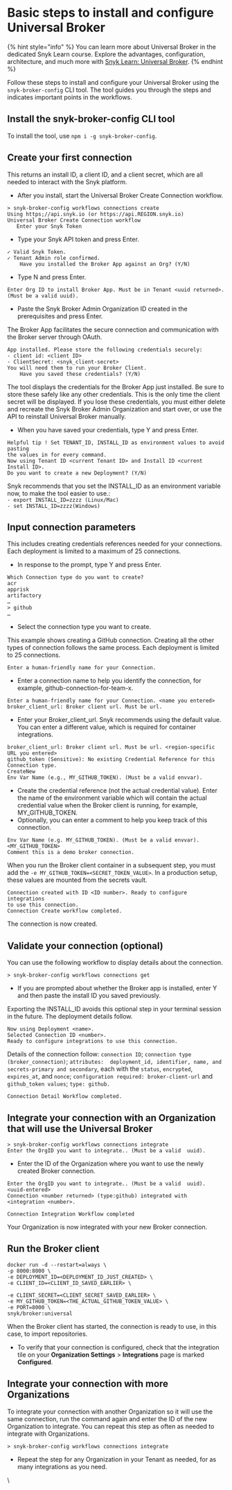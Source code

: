 # Basic steps to install and configure Universal Broker

{% hint style="info" %}
You can learn more about Universal Broker in the dedicated Snyk Learn course. Explore the advantages, configuration, architecture, and much more with [Snyk Learn: Universal Broker](https://learn.snyk.io/lesson/universal-broker/?ecosystem=general).
{% endhint %}

Follow these steps to install and configure your Universal Broker using the `snyk-broker-config` CLI tool. The tool guides you through the steps and indicates important points in the workflows.

## Install the snyk-broker-config CLI tool

To install the tool, use `npm i -g snyk-broker-config`.

## Create your first connection

This returns an install ID, a client ID, and a client secret, which are all needed to interact with the Snyk platform.

* After you install, start the Universal Broker Create Connection workflow.

```
> snyk-broker-config workflows connections create
Using https;//api.snyk.io (or https://api.REGION.snyk.io)
Universal Broker Create Connection workflow
   Enter your Snyk Token
```

* Type your Snyk API token and press Enter.

```
✓ Valid Snyk Token.
✓ Tenant Admin role confirmed.
    Have you installed the Broker App against an Org? (Y/N)
```

* Type N and press Enter.

```
Enter Org ID to install Broker App. Must be in Tenant <uuid returned>.
(Must be a valid uuid).
```

* Paste the Snyk Broker Admin Organization ID created in the prerequisites and press Enter.

The Broker App facilitates the secure connection and communication with the Broker server through OAuth.

```
App installed. Please store the following credentials securely:
- client id: <client ID>
- ClientSecret: <snyk_client-secret>
You will need them to run your Broker Client.
    Have you saved these credentials? (Y/N)
```

The tool displays the credentials for the Broker App just installed. Be sure to store these safely like any other credentials. This is the only time the client secret will be displayed. If you lose these credentials, you must either delete and recreate the Snyk Broker Admin Organization and start over, or use the API to reinstall Universal Broker manually.

* When you have saved your credentials, type Y and press Enter.

```
Helpful tip ! Set TENANT_ID, INSTALL_ID as environment values to avoid pasting 
the values in for every command.
Now using Tenant ID <current Tenant ID> and Install ID <current Install ID>.
Do you want to create a new Deployment? (Y/N)
```

Snyk recommends that you set the INSTALL\_ID as an environment variable now, to make the tool easier to use.:\
`- export INSTALL_ID=zzzz (Linux/Mac)`\
`- set INSTALL_ID=zzzz(Windows)`

## Input connection parameters

This includes creating credentials references needed for your connections. Each deployment is limited to a maximum of 25 connections.

* In response to the prompt, type Y and press Enter.

```
Which Connection type do you want to create?
acr
apprisk
artifactory
…
> github
…
```

* Select the connection type you want to create.

This example shows creating a GitHub connection. Creating all the other types of connection follows the same process. Each deployment is limited to 25 connections.

```
Enter a human-friendly name for your Connection.
```

* Enter a connection name to help you identify the connection, for example, github-connection-for-team-x.

```
Enter a human-friendly name for your Connection. <name you entered>
broker_client_url: Broker client url. Must be url.
```

* Enter your Broker\_client\_url. Snyk recommends using the default value. You can enter a different value, which is required for container integrations.

```
broker_client_url: Broker client url. Must be url. <region-specific URL you entered>
github_token (Sensitive): No existing Credential Reference for this Connection type. 
CreateNew
Env Var Name (e.g., MY_GITHUB_TOKEN). (Must be a valid envvar).
```

* Create the credential reference (not the actual credential value). Enter the name of the environment variable which will contain the actual credential value when the Broker client is running, for example, MY\_GITHUB\_TOKEN.
* Optionally, you can enter a comment to help you keep track of this connection.

```
Env Var Name (e.g. MY_GITHUB_TOKEN). (Must be a valid envvar). <MY_GITHUB_TOKEN>
Comment this is a demo broker connection.
```

When you run the Broker client container in a subsequent step, you must add the `-e MY_GITHUB_TOKEN=<SECRET_TOKEN_VALUE>`. In a production setup, these values are mounted from the secrets vault.

```
Connection created with ID <ID number>. Ready to configure integrations 
to use this connection.
Connection Create workflow completed.
```

The connection is now created.

## Validate your connection (optional)

You can use the following workflow to display details about the connection.

```
> snyk-broker-config workflows connections get
```

* If you are prompted about whether the Broker app is installed, enter Y and then paste the install ID you saved previously.

Exporting the INSTALL\_ID avoids this optional step in your terminal session in the future. The deployment details follow.

```
Now using Deployment <name>.
Selected Connection ID <number>. 
Ready to configure integrations to use this connection.
```

Details of the connection follow: `connection ID`; `connection type (broker_connection)`; `attributes:  deployment_id, identifier, name, and secrets-primary and secondary`, each with the `status`, `encrypted`, `expires_at`, and `nonce`; `configuration required: broker-client-url` and `github_token values`; `type: github.`

```
Connection Detail Workflow completed.
```

## Integrate your connection with an Organization that will use the Universal Broker

```
> snyk-broker-config workflows connections integrate
Enter the OrgID you want to integrate.. (Must be a valid  uuid).
```

* Enter the ID of the Organization where you want to use the newly created Broker connection.

```
Enter the OrgID you want to integrate.. (Must be a valid  uuid). <uuid-entered>
Connection <number returned> (type:github) integrated with <integration <number>.

Connection Integration Workflow completed
```

Your Organization is now integrated with your new Broker connection.

## Run the Broker client

```
docker run -d --restart=always \
-p 8000:8000 \
-e DEPLOYMENT_ID=<DEPLOYMENT_ID_JUST_CREATED> \
-e CLIENT_ID=<CLIENT_ID_SAVED_EARLIER> \

-e CLIENT_SECRET=<CLIENT_SECRET_SAVED_EARLIER> \
-e MY_GITHUB_TOKEN=<THE_ACTUAL_GITHUB_TOKEN_VALUE> \
-e PORT=8000 \
snyk/broker:universal
```

When the Broker client has started, the connection is ready to use, in this case, to import repositories.

* To verify that your connection is configured, check that the integration tile on your **Organization Settings** > **Integrations** page is marked **Configured**.

## Integrate your connection with more Organizations

To integrate your connection with another Organization so it will use the same connection, run the command again and enter the ID of the new Organization to integrate. You can repeat this step as often as needed to integrate with Organizations.

```
> snyk-broker-config workflows connections integrate
```

* Repeat the step for any Organization in your Tenant as needed, for as many integrations as you need.

\
